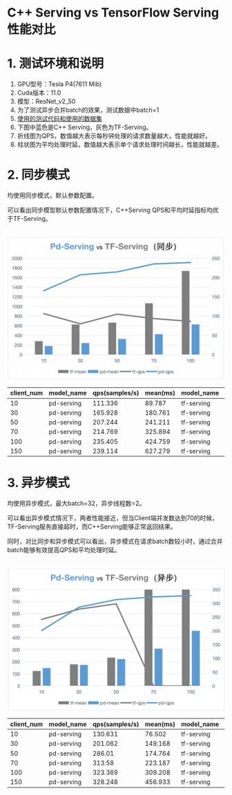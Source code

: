 # C++ Serving vs TensorFlow Serving 性能对比
# 1. 测试环境和说明
1) GPU型号：Tesla P4(7611 Mib)
2) Cuda版本：11.0
3) 模型：ResNet_v2_50
4) 为了测试异步合并batch的效果，测试数据中batch=1
5) [使用的测试代码和使用的数据集](../../examples/C++/PaddleClas/resnet_v2_50)
6) 下图中蓝色是C++ Serving，灰色为TF-Serving。
7) 折线图为QPS，数值越大表示每秒钟处理的请求数量越大，性能就越好。
8) 柱状图为平均处理时延，数值越大表示单个请求处理时间越长，性能就越差。

# 2. 同步模式
均使用同步模式，默认参数配置。


可以看出同步模型默认参数配置情况下，C++Serving QPS和平均时延指标均优于TF-Serving。

<p align="center">
    <br>
<img src='../images/syn_benchmark.png'">
    <br>
<p>

|client_num |	model_name |	qps(samples/s) |	mean(ms) |	model_name |	qps(samples/s) |	mean(ms) |
| --- | --- | --- | --- | --- | --- | --- |
| 10 |	pd-serving |	111.336 |	89.787|	tf-serving|	84.632|	118.13|
|30	|pd-serving	|165.928	|180.761	|tf-serving	|106.572	|281.473|
|50|	pd-serving|	207.244|	241.211|	tf-serving|	80.002	|624.959|
|70	|pd-serving	|214.769	|325.894	|tf-serving	|105.17	|665.561|
|100|	pd-serving|	235.405|	424.759|	tf-serving|	93.664	|1067.619|
|150	|pd-serving	|239.114	|627.279	|tf-serving	|86.312	|1737.848|

# 3. 异步模式
均使用异步模式，最大batch=32，异步线程数=2。


可以看出异步模式情况下，两者性能接近，但当Client端并发数达到70的时候，TF-Serving服务直接超时，而C++Serving能够正常返回结果。

同时，对比同步和异步模式可以看出，异步模式在请求batch数较小时，通过合并batch能够有效提高QPS和平均处理时延。
<p align="center">
    <br>
<img src='../images/asyn_benchmark.png'">
    <br>
<p>

|client_num |	model_name |	qps(samples/s) |	mean(ms) |	model_name |	qps(samples/s) |	mean(ms) |
| --- | --- | --- | --- | --- | --- | --- |
|10|	pd-serving|	130.631|	76.502|	tf-serving	|172.64	|57.916|
|30|	pd-serving|	201.062|	149.168|	tf-serving|	241.669|	124.128|
|50|	pd-serving|	286.01|	174.764|	tf-serving	|278.744	|179.367|
|70|	pd-serving|	313.58|	223.187|	tf-serving|	298.241|	234.7|
|100|	pd-serving|	323.369|	309.208|	tf-serving|	0|	∞|
|150|	pd-serving|	328.248|	456.933|	tf-serving|	0|	∞|

